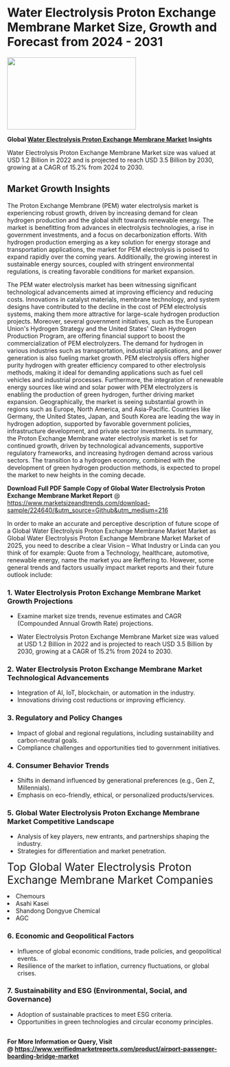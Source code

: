 <H1>Water Electrolysis Proton Exchange Membrane Market Size, Growth and Forecast from 2024 - 2031</H1><img class="aligncenter size-medium wp-image-584254" src="https://thirdeyenews.in/wp-content/uploads/2024/09/Global-Market-Research-300x168.jpeg" alt="" width="300" height="168" /><p><strong>Global&nbsp;<a href="https://www.marketsizeandtrends.com/download-sample/224640/&amp;utm_source=Github&utm_medium=216">Water Electrolysis Proton Exchange Membrane Market</a> Insights</strong></p><p>Water Electrolysis Proton Exchange Membrane Market size was valued at USD 1.2 Billion in 2022 and is projected to reach USD 3.5 Billion by 2030, growing at a CAGR of 15.2% from 2024 to 2030.</p><p><h2>Market Growth Insights</h2> <p>The Proton Exchange Membrane (PEM) water electrolysis market is experiencing robust growth, driven by increasing demand for clean hydrogen production and the global shift towards renewable energy. The market is benefitting from advances in electrolysis technologies, a rise in government investments, and a focus on decarbonization efforts. With hydrogen production emerging as a key solution for energy storage and transportation applications, the market for PEM electrolysis is poised to expand rapidly over the coming years. Additionally, the growing interest in sustainable energy sources, coupled with stringent environmental regulations, is creating favorable conditions for market expansion. </p> <p>The PEM water electrolysis market has been witnessing significant technological advancements aimed at improving efficiency and reducing costs. Innovations in catalyst materials, membrane technology, and system designs have contributed to the decline in the cost of PEM electrolysis systems, making them more attractive for large-scale hydrogen production projects. Moreover, several government initiatives, such as the European Union's Hydrogen Strategy and the United States' Clean Hydrogen Production Program, are offering financial support to boost the commercialization of PEM electrolyzers. The demand for hydrogen in various industries such as transportation, industrial applications, and power generation is also fueling market growth. PEM electrolysis offers higher purity hydrogen with greater efficiency compared to other electrolysis methods, making it ideal for demanding applications such as fuel cell vehicles and industrial processes. Furthermore, the integration of renewable energy sources like wind and solar power with PEM electrolyzers is enabling the production of green hydrogen, further driving market expansion. Geographically, the market is seeing substantial growth in regions such as Europe, North America, and Asia-Pacific. Countries like Germany, the United States, Japan, and South Korea are leading the way in hydrogen adoption, supported by favorable government policies, infrastructure development, and private sector investments. In summary, the Proton Exchange Membrane water electrolysis market is set for continued growth, driven by technological advancements, supportive regulatory frameworks, and increasing hydrogen demand across various sectors. The transition to a hydrogen economy, combined with the development of green hydrogen production methods, is expected to propel the market to new heights in the coming decade. </p><p><span class=""><strong>Download Full PDF Sample Copy of Global Water Electrolysis Proton Exchange Membrane Market Report</strong> @ <a href="https://www.marketsizeandtrends.com/download-sample/224640/&amp;utm_source=Github&utm_medium=216" target="_blank">https://www.marketsizeandtrends.com/download-sample/224640/&amp;utm_source=Github&utm_medium=216</a></span></p><p>In order to make an accurate and perceptive description of future scope of a Global&nbsp;Water Electrolysis Proton Exchange Membrane Market Market as Global&nbsp;Water Electrolysis Proton Exchange Membrane Market Market of 2025, you need to describe a clear Vision &ndash; What Industry or Linda can you think of for example: Quote from a Technology, healthcare, automotive, renewable energy, name the market you are Reffering to. However, some general trends and factors usually impact market reports and their future outlook include:</p><h3>1.&nbsp;<strong>Water Electrolysis Proton Exchange Membrane Market Growth Projections</strong></h3><ul><li>Examine market size trends, revenue estimates and CAGR (Compounded Annual Growth Rate) projections.</li><li><p>Water Electrolysis Proton Exchange Membrane Market size was valued at USD 1.2 Billion in 2022 and is projected to reach USD 3.5 Billion by 2030, growing at a CAGR of 15.2% from 2024 to 2030.</p></li></ul><h3>2.&nbsp;<strong>Water Electrolysis Proton Exchange Membrane Market Technological Advancements</strong></h3><ul><li>Integration of AI, IoT, blockchain, or automation in the industry.</li><li>Innovations driving cost reductions or improving efficiency.</li></ul><h3>3.&nbsp;<strong>Regulatory and Policy Changes</strong></h3><ul><li>Impact of global and regional regulations, including sustainability and carbon-neutral goals.</li><li>Compliance challenges and opportunities tied to government initiatives.</li></ul><h3>4.&nbsp;<strong>Consumer Behavior Trends</strong></h3><ul><li>Shifts in demand influenced by generational preferences (e.g., Gen Z, Millennials).</li><li>Emphasis on eco-friendly, ethical, or personalized products/services.</li></ul><h3>5.&nbsp;<strong>Global Water Electrolysis Proton Exchange Membrane Market Competitive Landscape</strong></h3><ul><li>Analysis of key players, new entrants, and partnerships shaping the industry.</li><li>Strategies for differentiation and market penetration.</li></ul><p data-pm-slice="1 1 []"><span style="color: inherit; font-family: inherit; font-size: 25px;">Top Global Water Electrolysis Proton Exchange Membrane Market Companies</span></p><div class="" data-test-id=""><p><li>Chemours</li><li> Asahi Kasei</li><li> Shandong Dongyue Chemical</li><li> AGC</li></p></div><h3>6.&nbsp;<strong>Economic and Geopolitical Factors</strong></h3><ul><li>Influence of global economic conditions, trade policies, and geopolitical events.</li><li>Resilience of the market to inflation, currency fluctuations, or global crises.</li></ul><h3>7.&nbsp;<strong>Sustainability and ESG (Environmental, Social, and Governance)</strong></h3><ul><li>Adoption of sustainable practices to meet ESG criteria.</li><li>Opportunities in green technologies and circular economy principles.</li></ul><h2><strong style="font-size: 14px;">For More Information or Query, Visit @&nbsp;</strong><a style="background-color: #ffffff; font-size: 14px;" href="https://www.marketsizeandtrends.com/report/water-electrolysis-proton-exchange-membrane-market/" target="_blank">https://www.verifiedmarketreports.com/product/airport-passenger-boarding-bridge-market</a></h2>
